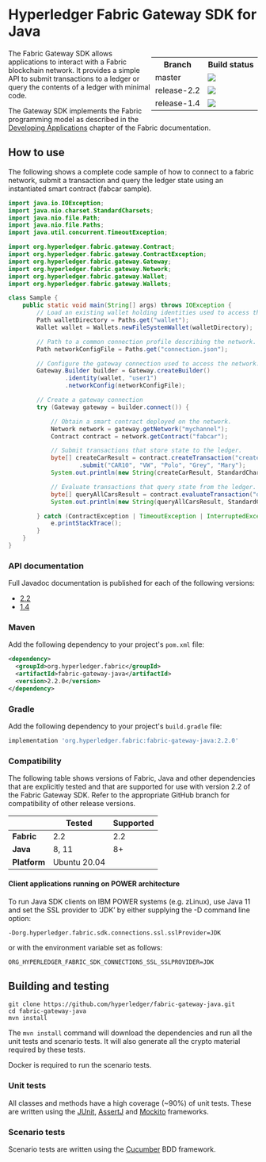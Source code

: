 # Hyperledger Fabric Gateway SDK for Java

<div style="float: right">
<table align="right">
  <tr><th>Branch</th><th>Build status</th></tr>
  <tr><td>master</td><td><a href="https://dev.azure.com/Hyperledger/Fabric-Gateway-Java/_build/latest?definitionId=38&branchName=master"><img src="https://dev.azure.com/Hyperledger/Fabric-Gateway-Java/_apis/build/status/Fabric-Gateway-Java?branchName=master"></a></td></tr>
  <tr><td>release-2.2</td><td><a href="https://dev.azure.com/Hyperledger/Fabric-Gateway-Java/_build/latest?definitionId=38&branchName=release-2.2"><img src="https://dev.azure.com/Hyperledger/Fabric-Gateway-Java/_apis/build/status/Fabric-Gateway-Java?branchName=release-2.2"></a></td></tr>
  <tr><td>release-1.4</td><td><a href="https://dev.azure.com/Hyperledger/Fabric-Gateway-Java/_build/latest?definitionId=38&branchName=release-1.4"><img src="https://dev.azure.com/Hyperledger/Fabric-Gateway-Java/_apis/build/status/Fabric-Gateway-Java?branchName=release-1.4"></a></td></tr>
</table>
</div>

The Fabric Gateway SDK allows applications to interact with a Fabric blockchain network.  It provides a simple API to submit transactions to a ledger or query the contents of a ledger with minimal code.

The Gateway SDK implements the Fabric programming model as described in the [Developing Applications](https://hyperledger-fabric.readthedocs.io/en/latest/developapps/developing_applications.html) chapter of the Fabric documentation.

## How to use 

The following shows a complete code sample of how to connect to a fabric network, submit a transaction and query the ledger state using an instantiated smart contract (fabcar sample).

```java
import java.io.IOException;
import java.nio.charset.StandardCharsets;
import java.nio.file.Path;
import java.nio.file.Paths;
import java.util.concurrent.TimeoutException;

import org.hyperledger.fabric.gateway.Contract;
import org.hyperledger.fabric.gateway.ContractException;
import org.hyperledger.fabric.gateway.Gateway;
import org.hyperledger.fabric.gateway.Network;
import org.hyperledger.fabric.gateway.Wallet;
import org.hyperledger.fabric.gateway.Wallets;

class Sample {
    public static void main(String[] args) throws IOException {
        // Load an existing wallet holding identities used to access the network.
        Path walletDirectory = Paths.get("wallet");
        Wallet wallet = Wallets.newFileSystemWallet(walletDirectory);

        // Path to a common connection profile describing the network.
        Path networkConfigFile = Paths.get("connection.json");

        // Configure the gateway connection used to access the network.
        Gateway.Builder builder = Gateway.createBuilder()
                .identity(wallet, "user1")
                .networkConfig(networkConfigFile);

        // Create a gateway connection
        try (Gateway gateway = builder.connect()) {

            // Obtain a smart contract deployed on the network.
            Network network = gateway.getNetwork("mychannel");
            Contract contract = network.getContract("fabcar");

            // Submit transactions that store state to the ledger.
            byte[] createCarResult = contract.createTransaction("createCar")
                    .submit("CAR10", "VW", "Polo", "Grey", "Mary");
            System.out.println(new String(createCarResult, StandardCharsets.UTF_8));

            // Evaluate transactions that query state from the ledger.
            byte[] queryAllCarsResult = contract.evaluateTransaction("queryAllCars");
            System.out.println(new String(queryAllCarsResult, StandardCharsets.UTF_8));

        } catch (ContractException | TimeoutException | InterruptedException e) {
            e.printStackTrace();
        }
    }
}
```

### API documentation

Full Javadoc documentation is published for each of the following versions:
- [2.2](https://hyperledger.github.io/fabric-gateway-java/release-2.2/)
- [1.4](https://hyperledger.github.io/fabric-gateway-java/release-1.4/)

### Maven

Add the following dependency to your project's `pom.xml` file:

```xml
<dependency>
  <groupId>org.hyperledger.fabric</groupId>
  <artifactId>fabric-gateway-java</artifactId>
  <version>2.2.0</version>
</dependency>
```

### Gradle

Add the following dependency to your project's `build.gradle` file:

```groovy
implementation 'org.hyperledger.fabric:fabric-gateway-java:2.2.0'
```

### Compatibility

The following table shows versions of Fabric, Java and other dependencies that are explicitly tested and that are supported for use with version 2.2 of the Fabric Gateway SDK. Refer to the appropriate GitHub branch for compatibility of other release versions.

|     | Tested | Supported |
| --- | ------ | --------- |
| **Fabric** | 2.2 | 2.2 |
| **Java** | 8, 11 | 8+ |
| **Platform** | Ubuntu 20.04 | |

#### Client applications running on POWER architecture
To run Java SDK clients on IBM POWER systems (e.g. zLinux), use Java 11 and set the SSL provider to ‘JDK’ by either supplying the -D command line option:

```-Dorg.hyperledger.fabric.sdk.connections.ssl.sslProvider=JDK```

or with the environment variable set as follows:

```ORG_HYPERLEDGER_FABRIC_SDK_CONNECTIONS_SSL_SSLPROVIDER=JDK```

## Building and testing

```commandline
git clone https://github.com/hyperledger/fabric-gateway-java.git
cd fabric-gateway-java
mvn install
```

The `mvn install` command will download the dependencies and run all the unit tests and scenario tests. It will also generate all the crypto material required by these tests.

Docker is required to run the scenario tests.

### Unit tests

All classes and methods have a high coverage (~90%) of unit tests. These are written using the [JUnit](https://junit.org/junit5/),
[AssertJ](https://joel-costigliola.github.io/assertj/) and [Mockito](https://site.mockito.org/) frameworks.

### Scenario tests

Scenario tests are written using the [Cucumber](https://cucumber.io/) BDD framework.
